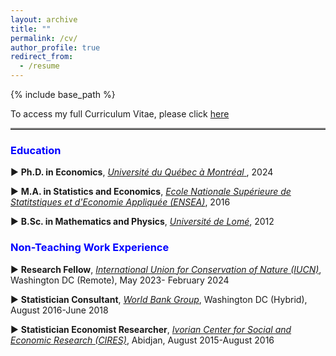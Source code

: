 ```yaml
---
layout: archive
title: ""
permalink: /cv/
author_profile: true
redirect_from:
  - /resume
---
```


{% include base_path %}
<!-- # <a href="http://avoumatsodo.github.io/files/CV_Komla.pdf" target="_blank">CV</a> -->


<!-- <hr style="border-top: 5px solid #8c8b8b; width:100%;"> -->

<span style="font-size: 14px;"> To access my full Curriculum Vitae, please click <a href="http://avoumatsodo.github.io/files/CV_Komla.pdf" target="_blank">here</a>
</span>

 <hr style="border-top: 2px solid #8c8b8b; width:100%;"> 
 
###  <span style="color:blue;"> Education </span>
<span style="font-size: 14px;">
  
 ▶ **Ph.D. in Economics**, <a href="https://economie.esg.uqam.ca/en/faculty/professors/" target="_blank"> <i>Université du Québec à Montréal</i> </a>, 2024
 
 ▶ **M.A.  in Statistics and Economics**, <a href="https://ensea.ed.ci/history/?lang=en" target="_blank"> <i>Ecole Nationale Supérieure de Statitstiques et d'Economie Appliquée (ENSEA)</i></a>, 2016
 
 ▶ **B.Sc. in Mathematics and Physics**, <a href="https://univ-lome.tg/" target="_blank"> <i>Université de Lomé</i></a>, 2012
</span>
<!-- <hr style="border-top: 2px solid #8c8b8b; width:100%;"> -->
###  <span style="color:blue;"> Non-Teaching Work Experience </span>
▶ **Research Fellow**, <a href="https://iucn.org/" target="_blank"> <i>International Union for Conservation of Nature (IUCN)</i></a>, Washington DC (Remote), May 2023- February 2024
 <!--   Duties included: Collaboration with a team of researchers to conduct extensive research on the topic of structural change and its implications for biodiversity conservation. -->

▶ **Statistician Consultant**, <a href="https://www.worldbank.org/ext/en/home" target="_blank"> <i>World Bank Group</i></a>, Washington DC (Hybrid), August 2016-June 2018
  <!-- * Duties included: Ensuring data quality and accuracy while conducting data analysis and statistical modeling to support research and policy development.  -->

▶ **Statistician Economist Researcher**, <a href="https://www.cires-ci.com/" target="_blank"> <i>Ivorian Center for Social and Economic Research (CIRES)</i></a>, Abidjan, August 2015-August 2016
 <!--  * Duties included: Analyzing data, reviewing scientific literature, and synthesizing findings to contribute to the understanding of the structural transformation differences between South Korea and Côte d'Ivoire. -->

 

  
    
  

